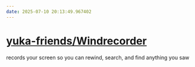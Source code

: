 ```yaml
---
date: 2025-07-10 20:13:49.967402
---
```


# [yuka-friends/Windrecorder](https://github.com/yuka-friends/Windrecorder)

records your screen so you can rewind, search, and find anything you saw